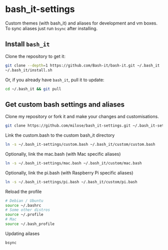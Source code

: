# bash_it-settings
Custom themes (with bash_it) and aliases for development and vm boxes. To sync aliases just run `bsync` after installing.

## Install `bash_it`
Clone the repository to get it:
```bash
git clone --depth=1 https://github.com/Bash-it/bash-it.git ~/.bash_it
~/.bash_it/install.sh
```

Or, if you already have `bash_it`, pull it to update:
```bash
cd ~/.bash_it && git pull
```

## Get custom bash settings and aliases
Clone my repository or fork it and make your changes and customisations.
```bash
git clone https://github.com/milose/bash_it-settings.git ~/.bash_it-settings
```

Link the custom.bash to the custom bash_it directory
```bash
ln -s ~/.bash_it-settings/custom.bash ~/.bash_it/custom/custom.bash
```

Optionally, link the mac.bash (with Mac specific aliases)
```bash
ln -s ~/.bash_it-settings/mac.bash ~/.bash_it/custom/mac.bash
```

Optionally, link the pi.bash (with Raspberry Pi specific aliases)
```bash
ln -s ~/.bash_it-settings/pi.bash ~/.bash_it/custom/pi.bash
```

Reload the profile
```bash
# Debian / Ubuntu
source ~/.bashrc
# Some other distros
source ~/.profile
# Mac
source ~/.bash_profile
```

Updating ailases
```bash
bsync
```
